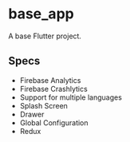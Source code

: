 # base_app

A base Flutter project.

## Specs

* Firebase Analytics
* Firebase Crashlytics
* Support for multiple languages
* Splash Screen
* Drawer
* Global Configuration
* Redux

